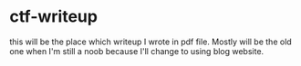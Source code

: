 # ctf-writeup  

this will be the place which writeup I wrote in pdf file. Mostly will be the old one when I'm still a noob because I'll change to using blog website.
